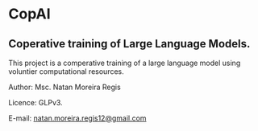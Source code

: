 # CopAI

Coperative training of Large Language Models. 
---

This project is a comperative training of a large language model using voluntier computational resources. 

Author: Msc. Natan Moreira Regis

Licence: GLPv3.

E-mail: natan.moreira.regis12@gmail.com
